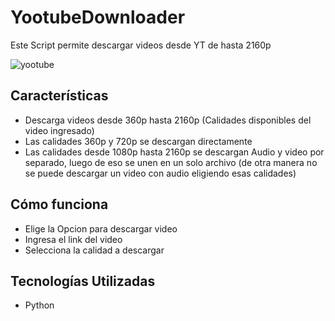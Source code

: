 # YootubeDownloader

Este Script permite descargar videos desde YT de hasta 2160p

![yootube](https://github.com/xWhosJorge/YootubeDownloader/assets/110436984/33b3c18a-a4fa-41a7-b6c7-49d78366ef55)

## Características
* Descarga videos desde 360p hasta 2160p (Calidades disponibles del video ingresado)
* Las calidades 360p y 720p se descargan directamente
* Las calidades desde 1080p hasta 2160p se descargan Audio y video por separado, luego de eso se unen en un solo archivo (de otra manera no se puede descargar un video con audio eligiendo esas calidades)

## Cómo funciona
* Elige la Opcion para descargar video
* Ingresa el link del video
* Selecciona la calidad a descargar

## Tecnologías Utilizadas
* Python
